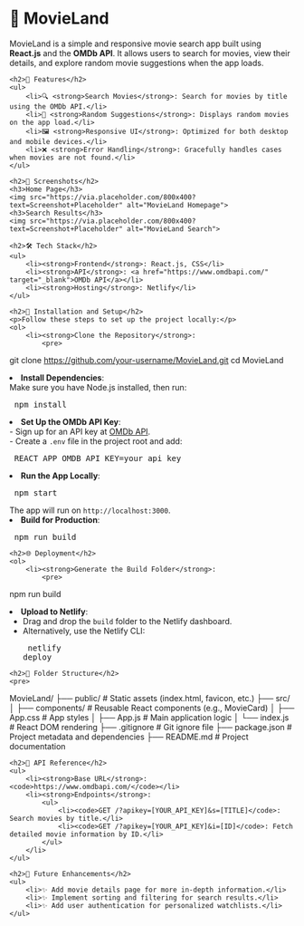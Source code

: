 <!DOCTYPE html>
<html>
<head>
    <title>README - MovieLand</title>
</head>
<body>
    <h1>🎥 MovieLand</h1>
    <p>
        MovieLand is a simple and responsive movie search app built using <strong>React.js</strong> and the <strong>OMDb API</strong>. 
        It allows users to search for movies, view their details, and explore random movie suggestions when the app loads.
    </p>

    <h2>🚀 Features</h2>
    <ul>
        <li>🔍 <strong>Search Movies</strong>: Search for movies by title using the OMDb API.</li>
        <li>🎲 <strong>Random Suggestions</strong>: Displays random movies on the app load.</li>
        <li>🖼️ <strong>Responsive UI</strong>: Optimized for both desktop and mobile devices.</li>
        <li>❌ <strong>Error Handling</strong>: Gracefully handles cases when movies are not found.</li>
    </ul>

    <h2>📸 Screenshots</h2>
    <h3>Home Page</h3>
    <img src="https://via.placeholder.com/800x400?text=Screenshot+Placeholder" alt="MovieLand Homepage">
    <h3>Search Results</h3>
    <img src="https://via.placeholder.com/800x400?text=Screenshot+Placeholder" alt="MovieLand Search">

    <h2>🛠️ Tech Stack</h2>
    <ul>
        <li><strong>Frontend</strong>: React.js, CSS</li>
        <li><strong>API</strong>: <a href="https://www.omdbapi.com/" target="_blank">OMDb API</a></li>
        <li><strong>Hosting</strong>: Netlify</li>
    </ul>

    <h2>🔧 Installation and Setup</h2>
    <p>Follow these steps to set up the project locally:</p>
    <ol>
        <li><strong>Clone the Repository</strong>:
            <pre>
git clone https://github.com/your-username/MovieLand.git
cd MovieLand
            </pre>
        </li>
        <li><strong>Install Dependencies</strong>:<br>
            Make sure you have Node.js installed, then run:
            <pre>
npm install
            </pre>
        </li>
        <li><strong>Set Up the OMDb API Key</strong>:<br>
            - Sign up for an API key at <a href="https://www.omdbapi.com/apikey.aspx" target="_blank">OMDb API</a>.<br>
            - Create a <code>.env</code> file in the project root and add:
            <pre>
REACT_APP_OMDB_API_KEY=your_api_key
            </pre>
        </li>
        <li><strong>Run the App Locally</strong>:
            <pre>
npm start
            </pre>
            The app will run on <code>http://localhost:3000</code>.
        </li>
        <li><strong>Build for Production</strong>:
            <pre>
npm run build
            </pre>
        </li>
    </ol>

    <h2>🌐 Deployment</h2>
    <ol>
        <li><strong>Generate the Build Folder</strong>:
            <pre>
npm run build
            </pre>
        </li>
        <li><strong>Upload to Netlify</strong>:
            <ul>
                <li>Drag and drop the <code>build</code> folder to the Netlify dashboard.</li>
                <li>Alternatively, use the Netlify CLI:
                    <pre>
netlify deploy
                    </pre>
                </li>
            </ul>
        </li>
    </ol>

    <h2>📂 Folder Structure</h2>
    <pre>
MovieLand/
├── public/         # Static assets (index.html, favicon, etc.)
├── src/
│   ├── components/ # Reusable React components (e.g., MovieCard)
│   ├── App.css     # App styles
│   ├── App.js      # Main application logic
│   └── index.js    # React DOM rendering
├── .gitignore      # Git ignore file
├── package.json    # Project metadata and dependencies
├── README.md       # Project documentation
    </pre>

    <h2>📝 API Reference</h2>
    <ul>
        <li><strong>Base URL</strong>: <code>https://www.omdbapi.com/</code></li>
        <li><strong>Endpoints</strong>:
            <ul>
                <li><code>GET /?apikey=[YOUR_API_KEY]&s=[TITLE]</code>: Search movies by title.</li>
                <li><code>GET /?apikey=[YOUR_API_KEY]&i=[ID]</code>: Fetch detailed movie information by ID.</li>
            </ul>
        </li>
    </ul>

    <h2>🎯 Future Enhancements</h2>
    <ul>
        <li>✨ Add movie details page for more in-depth information.</li>
        <li>✨ Implement sorting and filtering for search results.</li>
        <li>✨ Add user authentication for personalized watchlists.</li>
    </ul>


</body>
</html>
